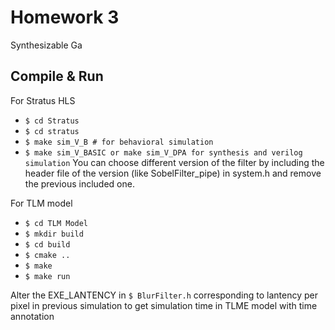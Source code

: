 # Homework 3
Synthesizable Ga
## Compile & Run
For Stratus HLS
- `$ cd Stratus`
- `$ cd stratus`
- `$ make sim_V_B # for behavioral simulation`
- `$ make sim_V_BASIC or make sim_V_DPA for synthesis and verilog simulation`
You can choose different version of the filter by including the header file of the version (like SobelFilter_pipe) in system.h and remove the previous included one.

For TLM model
 - `$ cd TLM Model`
 - `$ mkdir build`
 - `$ cd build`
 - `$ cmake ..`
 - `$ make`
 - `$ make run`

Alter the EXE_LANTENCY in `$ BlurFilter.h` corresponding to lantency per pixel in previous simulation to get simulation time in TLME model with time annotation  


